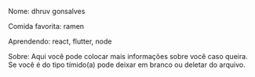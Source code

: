 Nome: dhruv gonsalves

Comida favorita: ramen

Aprendendo: react, flutter, node

Sobre: Aqui você pode colocar mais informações sobre você caso queira.
Se você é do tipo tímido(a) pode deixar em branco ou deletar do arquivo.
